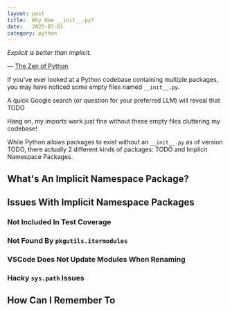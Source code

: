 ```yaml
---
layout: post
title:  Why Use __init__.py?
date:   2025-07-01
category: python
---
```


_Explicit is better than implicit._ 

― [The Zen of Python](https://peps.python.org/pep-0020/)

If you've ever looked at a Python codebase containing multiple packages, you may have
noticed some empty files named `__init__.py`.

A quick Google search (or question for your preferred LLM) will reveal that TODO

Hang on, my imports work just fine without these empty files cluttering my codebase!

While Python allows packages to exist without an `__init__.py` as of version TODO, there
actually 2 different kinds of packages: TODO and Implicit Namespace Packages.

## What's An Implicit Namespace Package?



## Issues With Implicit Namespace Packages

### Not Included In Test Coverage

### Not Found By `pkgutils.itermodules`

### VSCode Does Not Update Modules When Renaming

### Hacky `sys.path` Issues

## How Can I Remember To 